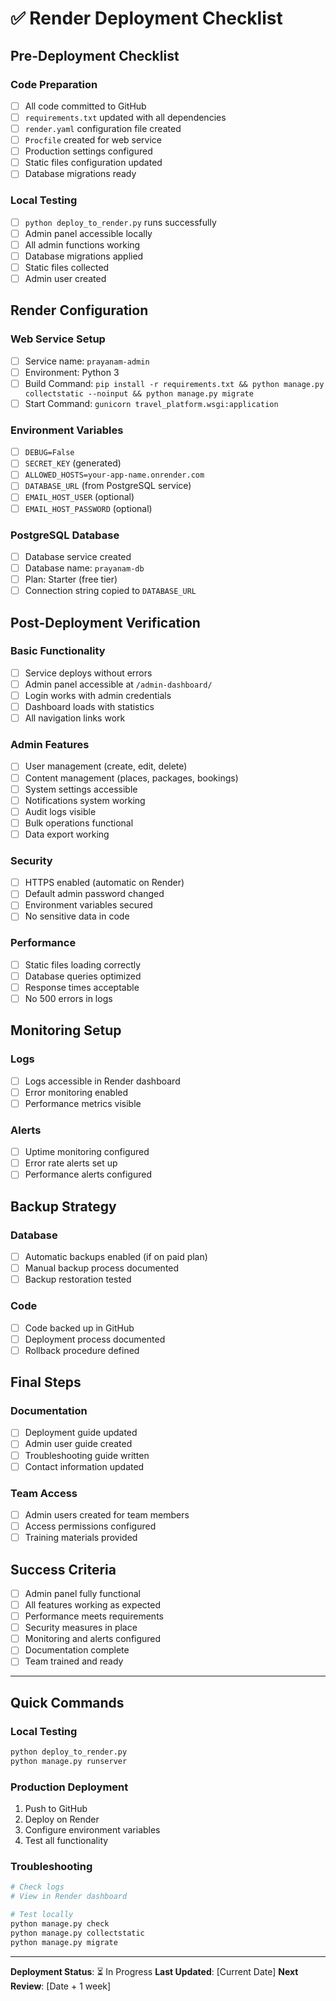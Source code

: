 # ✅ Render Deployment Checklist

## Pre-Deployment Checklist

### Code Preparation
- [ ] All code committed to GitHub
- [ ] `requirements.txt` updated with all dependencies
- [ ] `render.yaml` configuration file created
- [ ] `Procfile` created for web service
- [ ] Production settings configured
- [ ] Static files configuration updated
- [ ] Database migrations ready

### Local Testing
- [ ] `python deploy_to_render.py` runs successfully
- [ ] Admin panel accessible locally
- [ ] All admin functions working
- [ ] Database migrations applied
- [ ] Static files collected
- [ ] Admin user created

## Render Configuration

### Web Service Setup
- [ ] Service name: `prayanam-admin`
- [ ] Environment: Python 3
- [ ] Build Command: `pip install -r requirements.txt && python manage.py collectstatic --noinput && python manage.py migrate`
- [ ] Start Command: `gunicorn travel_platform.wsgi:application`

### Environment Variables
- [ ] `DEBUG=False`
- [ ] `SECRET_KEY` (generated)
- [ ] `ALLOWED_HOSTS=your-app-name.onrender.com`
- [ ] `DATABASE_URL` (from PostgreSQL service)
- [ ] `EMAIL_HOST_USER` (optional)
- [ ] `EMAIL_HOST_PASSWORD` (optional)

### PostgreSQL Database
- [ ] Database service created
- [ ] Database name: `prayanam-db`
- [ ] Plan: Starter (free tier)
- [ ] Connection string copied to `DATABASE_URL`

## Post-Deployment Verification

### Basic Functionality
- [ ] Service deploys without errors
- [ ] Admin panel accessible at `/admin-dashboard/`
- [ ] Login works with admin credentials
- [ ] Dashboard loads with statistics
- [ ] All navigation links work

### Admin Features
- [ ] User management (create, edit, delete)
- [ ] Content management (places, packages, bookings)
- [ ] System settings accessible
- [ ] Notifications system working
- [ ] Audit logs visible
- [ ] Bulk operations functional
- [ ] Data export working

### Security
- [ ] HTTPS enabled (automatic on Render)
- [ ] Default admin password changed
- [ ] Environment variables secured
- [ ] No sensitive data in code

### Performance
- [ ] Static files loading correctly
- [ ] Database queries optimized
- [ ] Response times acceptable
- [ ] No 500 errors in logs

## Monitoring Setup

### Logs
- [ ] Logs accessible in Render dashboard
- [ ] Error monitoring enabled
- [ ] Performance metrics visible

### Alerts
- [ ] Uptime monitoring configured
- [ ] Error rate alerts set up
- [ ] Performance alerts configured

## Backup Strategy

### Database
- [ ] Automatic backups enabled (if on paid plan)
- [ ] Manual backup process documented
- [ ] Backup restoration tested

### Code
- [ ] Code backed up in GitHub
- [ ] Deployment process documented
- [ ] Rollback procedure defined

## Final Steps

### Documentation
- [ ] Deployment guide updated
- [ ] Admin user guide created
- [ ] Troubleshooting guide written
- [ ] Contact information updated

### Team Access
- [ ] Admin users created for team members
- [ ] Access permissions configured
- [ ] Training materials provided

## Success Criteria

- [ ] Admin panel fully functional
- [ ] All features working as expected
- [ ] Performance meets requirements
- [ ] Security measures in place
- [ ] Monitoring and alerts configured
- [ ] Documentation complete
- [ ] Team trained and ready

---

## Quick Commands

### Local Testing
```bash
python deploy_to_render.py
python manage.py runserver
```

### Production Deployment
1. Push to GitHub
2. Deploy on Render
3. Configure environment variables
4. Test all functionality

### Troubleshooting
```bash
# Check logs
# View in Render dashboard

# Test locally
python manage.py check
python manage.py collectstatic
python manage.py migrate
```

---

**Deployment Status**: ⏳ In Progress
**Last Updated**: [Current Date]
**Next Review**: [Date + 1 week]
